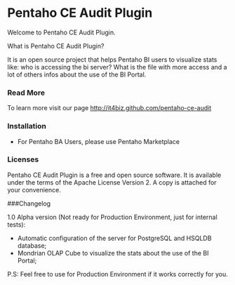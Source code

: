# Pentaho CE Audit Plugin

Welcome to Pentaho CE Audit Plugin.

What is Pentaho CE Audit Plugin? 

It is an open source project that helps Pentaho BI users to visualize stats like: who is accessing the bi server? What is the file with more access and a lot of others infos about the use of the BI Portal.

### Read More

To learn more visit our page http://it4biz.github.com/pentaho-ce-audit


### Installation

* For Pentaho BA Users, please use Pentaho Marketplace

### Licenses

Pentaho CE Audit Plugin is a free and open source software. It is available under the terms of the Apache License Version 2. A copy is attached for your convenience.

###Changelog

1.0 Alpha version (Not ready for Production Environment, just for internal tests):
* Automatic configuration of the server for PostgreSQL and HSQLDB database;
* Mondrian OLAP Cube to visualize the stats about the use of the BI Portal;


P.S:
Feel free to use for Production Environment if it works correctly for you.
